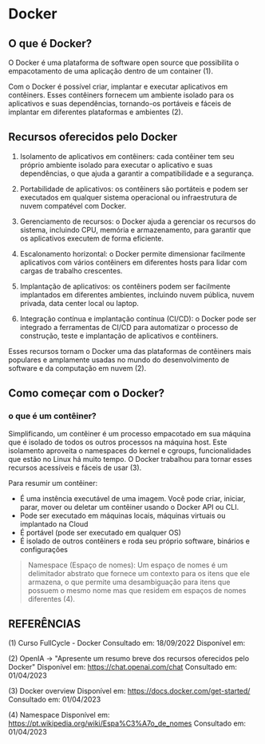 # Docker

## O que é Docker?

O Docker é uma plataforma de software open source que possibilita o empacotamento de uma aplicação dentro de um container (1).
  
Com o Docker é possível criar, implantar e executar aplicativos em contêiners. Esses contêiners fornecem um ambiente isolado para os aplicativos e suas dependências, tornando-os portáveis e fáceis de implantar em diferentes plataformas e ambientes (2).

## Recursos oferecidos pelo Docker

1. Isolamento de aplicativos em contêiners: cada contêiner tem seu próprio ambiente isolado para executar o aplicativo e suas dependências, o que ajuda a garantir a compatibilidade e a segurança.

2. Portabilidade de aplicativos: os contêiners são portáteis e podem ser executados em qualquer sistema operacional ou infraestrutura de nuvem compatével com Docker.

3. Gerenciamento de recursos: o Docker ajuda a gerenciar os recursos do sistema, incluindo CPU, memória e armazenamento, para garantir que os aplicativos executem de forma eficiente.

4. Escalonamento horizontal: o Docker permite dimensionar facilmente aplicativos com vários contêiners em diferentes hosts para lidar com cargas de trabalho crescentes.

5. Implantação de aplicativos: os contêiners podem ser facilmente implantados em diferentes ambientes, incluindo nuvem pública, nuvem privada, data center local ou laptop.

6. Integração contínua e implantação contínua (CI/CD): o Docker pode ser integrado a ferramentas de CI/CD para automatizar o processo de construção, teste e implantação de aplicativos e contêiners.

Esses recursos tornam o Docker uma das plataformas de contêiners mais populares e amplamente usadas no mundo do desenvolvimento de software e da computação em nuvem (2).

## Como começar com o Docker?

### o que é um contêiner?

Simplificando, um contêiner é um processo empacotado em sua máquina que é isolado de todos os outros processos na máquina host. Este isolamento aproveita o namespaces do kernel e cgroups, funcionalidades que estão no Linux há muito tempo. O Docker trabalhou para tornar esses recursos acessíveis e fáceis de usar (3).

Para resumir um contêiner:
- É uma instência executável de uma imagem. Você pode criar, iniciar, parar, mover ou deletar um contêiner usando o Docker API ou CLI.
- Pode ser executado em máquinas locais, máquinas virtuais ou implantado na Cloud
- É portável (pode ser executado em qualquer OS)
- É isolado de outros contêiners e roda seu próprio software, binários e configurações

> Namespace (Espaço de nomes): Um espaço de nomes é um delimitador abstrato que fornece um contexto para os itens que ele armazena, o que permite uma desambiguação para itens que possuem o mesmo nome mas que residem em espaços de nomes diferentes (4).

## REFERÊNCIAS

(1) Curso FullCycle - Docker
Consultado em: 18/09/2022
Disponível em: 

(2) OpenIA -> "Apresente um resumo breve dos recursos oferecidos pelo Docker"
Disponível em: https://chat.openai.com/chat
Consultado em: 01/04/2023

(3) Docker overview
Disponível em: https://docs.docker.com/get-started/
Consultado em: 01/04/2023

(4) Namespace
Disponível em: https://pt.wikipedia.org/wiki/Espa%C3%A7o_de_nomes
Consultado em: 01/04/2023
